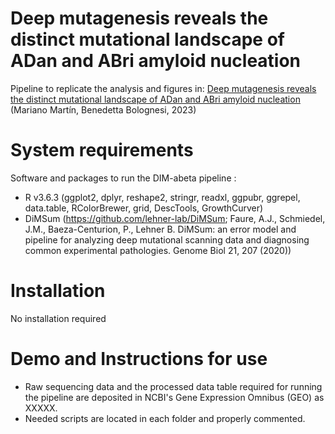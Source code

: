 # Deep mutagenesis reveals the distinct mutational landscape of ADan and ABri amyloid nucleation

Pipeline to replicate the analysis and figures in: 
<a href="https://www.biorxiv.org/content/10.1101/2023.09.15.557952v1">Deep mutagenesis reveals the distinct mutational landscape of ADan and ABri amyloid nucleation</a>
(Mariano Martín, Benedetta Bolognesi, 2023)


# System requirements
Software and packages to run the DIM-abeta pipeline :

- R v3.6.3 (ggplot2, dplyr, reshape2, stringr, readxl, ggpubr, ggrepel, data.table, RColorBrewer, grid, DescTools, GrowthCurver)
- DiMSum (https://github.com/lehner-lab/DiMSum; Faure, A.J., Schmiedel, J.M., Baeza-Centurion, P., Lehner B. DiMSum: an error model and pipeline for analyzing deep mutational scanning data and diagnosing common experimental pathologies. Genome Biol 21, 207 (2020))


# Installation
No installation required


# Demo and Instructions for use
- Raw sequencing data and the processed data table required for running the pipeline are deposited in NCBI's Gene Expression Omnibus (GEO) as XXXXX.
- Needed scripts are located in each folder and properly commented.

